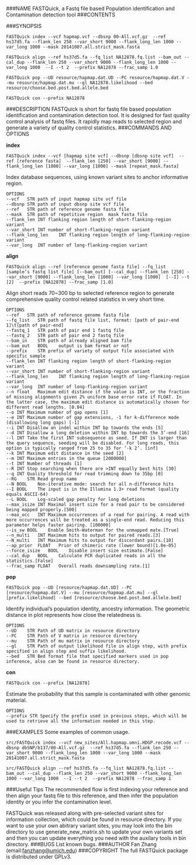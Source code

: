 ###NAME
   FASTQuick, a Fastq file based Population identification and Contamination detection tool
###CONTENTS

###SYNOPSIS
```
FASTQuick index --vcf hapmap.vcf --dbsnp 00-All.vcf.gz  --ref hs37d5.fa --flank_len 250 --var_short 9000 --flank_long_len 1000 --var_long 1000 --mask 20141007.all.strict_mask.fasta 

FASTQuick align --ref hs37d5.fa --fq_list NA12878.fq.list --bam_out --cal_dup --flank_len 250 --var_short 9000 --flank_long_len 1000 --var_long 1000  --I --t 2  --prefix NA12878 --frac_samp 1.0 

FASTQuick pop --UD resource/hapmap.dat.UD --PC resource/hapmap.dat.V --mu resource/hapmap.dat.mu --gl NA12878.likelihood --bed resource/choose.bed.post.bed.allele.bed

FASTQuick con --prefix NA12878
```
###DESCRIPTION
   FASTQuick is short for fastq file based population identification and contamination detection tool. It is designed for fast quality control analysis of fastq files. It rapidly map reads to selected region and generate a variety of quality control statistics.
###COMMANDS AND OPTIONS

**index**	

    FASTQuick index --vcf [hapmap site vcf] --dbsnp [dbsnp site vcf]  --ref [reference fasta]  --flank_len [250] --var_short [9000] --flank_long_len [1000] --var_long [1000] --mask [repeat_mask.fasta] 

Index database sequences, using known variant sites to anchor informative region.

    OPTIONS
    --vcf	STR	path of input hapmap site vcf file 
    --dbsnp	STR	path of input dbsnp site vcf file
    --ref	STR	path of reference genome fasta file
    --mask	STR	path of repetitive region  mask fasta file
    --flank_len	INT	flanking region length of short-flanking-region variant
    --var_short	INT	number of short-flanking-region variant
    --flank_long_len	INT flanking region length of long-flanking-region variant
    --var_long	INT	number of long-flanking-region variant

**align**

    FASTQuick align --ref [reference genome fasta file] --fq_list [sample’s fastq list file] [--bam_out] [--cal_dup] --flank_len [250] --var_short [9000] --flank_long_len [1000] --var_long [1000]  [--I] --t [2]  --prefix [NA12878] --frac_samp [1.0]

Align short reads 70~300 bp to selected reference region to generate comprehensive quality control related statistics in very short time.
    
    OPTIONS
    --ref	STR	path of reference genome fasta file
    --fq_list	STR path of fastq file list, format: [path of pair-end 1]\t[path of pair-end]
    --fastq_1	STR path of pair end 1 fastq file
    --fastq_2	STR path of pair end 2 fastq file
    --bam_in	STR path of already aligned bam file
    --bam_out	BOOL	output is bam format or not
    --prefix	STR	prefix of variety of output file associated with specific sample
    --flank_len	INT	flanking region length of short-flanking-region variant
    --var_short	INT	number of short-flanking-region variant
    --flank_long_len	INT flanking region length of long-flanking-region variant
    --var_long	INT	number of long-flanking-region variant
    --n	float	Maximum edit distance if the value is INT, or the fraction of missing alignments given 2% uniform base error rate if FLOAT. In the latter case, the maximum edit distance is automatically chosen for different read lengths. [0.04]
    --o	INT	Maximum number of gap opens [1]
    --e	INT	Maximum number of gap extensions, -1 for k-difference mode (disallowing long gaps) [-1]
    --i	INT	Disallow an indel within INT bp towards the ends [5]
    --d	INT	Disallow a long deletion within INT bp towards the 3’-end [16]
    --l	INT	Take the first INT subsequence as seed. If INT is larger than the query sequence, seeding will be disabled. For long reads, this option is typically ranged from 25 to 35 for ‘-k 2’. [inf]
    --k	INT	Maximum edit distance in the seed [2]
    --m	INT	Maximum entries in the queue [2000000]
    --t	INT	Number of threads [1]
    --R	INT	Stop searching when there are >INT equally best hits [30]
    --q	INT	Quality threshold for read trimming down to 35bp [0]
    --RG	STR	Read group name
    --N	BOOL	Non-iterative mode: search for all n-difference hits
    --I	BOOL	The input is in the Illumina 1.3+ read format (quality equals ASCII-64)
    --L	BOOL	Log-scaled gap penalty for long deletions 
    --max_isize	INT	Maximal insert size for a read pair to be considered being mapped properly.[500] 
    --max_occ	INT	Maximum occurrences of a read for pairing. A read with more occurrences will be treated as a single-end read. Reducing this parameter helps faster pairing. [100000]
    --is_sw	BOOL	Enable Smith-Waterman for the unmapped mate.[True]
    --n_multi	INT	Maximum hits to output for paired reads.[3]
    --N_multi	INT	Maximum hits to output for discordant pairs.[10]
    --ap_prior	FLOAT	Prior of chimeric rate (lower bound)[1.0e-05]
    --force_isize	BOOL	Disable insert size estimate.[False]
    --cal_dup	BOOL	Calculate PCR duplicated reads in all the statistics.[False]
    --frac_samp	FLOAT	Overall reads downsampling rate.[1]
**pop**

    FASTQuick pop --UD [resource/hapmap.dat.UD] --PC [resource/hapmap.dat.V] --mu [resource/hapmap.dat.mu] --gl [prefix.likelihood] --bed [resource/choose.bed.post.bed.allele.bed]
Identify individual’s population identity, ancestry information. The geometric distance in plot represents how close the relatedness is.

    OPTIONS
    --UD	STR	Path of UD matrix in resource directory
    --PC	STR	Path of V matrix in resource directory
    --mu	STR	Path of mu matrix in resource directory
    --gl	STR	Path of output likelihood file in align step, with prefix specified in align step and suffix likelihood.
    --bed	STR	Bed format file that specified markers used in pop inference, also can be found in resource directory.
**con**

    FASTQuick con --prefix [NA12878]
Estimate the probability that this sample is contaminated with other genomic material.

    OPTIONS
    --prefix STR Specify the prefix used in previous steps, which will be used to retrieve all the information needed in this step.
###EXAMPLES
   Some examples of common usage.
   
    src/FASTQuick index --vcf new_sites/All.hapmap.omni.HDGP.recode.vcf --dbsnp dbSNP/b137/00-All.vcf.gz  --ref hs37d5.fa --flank_len 250 --var_short 9000 --flank_long_len 1000 --var_long 1000 --mask 20141007.all.strict_mask.fasta
    
    src/FASTQuick align --ref hs37d5.fa --fq_list NA12878.fq.list --bam_out --cal_dup --flank_len 250 --var_short 9000 --flank_long_len 1000 --var_long 1000  --I --t 2  --prefix NA12878 --frac_samp 1
###Useful Tips
   The recommended flow is first indexing your reference and then align your fastq file to this reference, and then infer the population identity or you infer the contamination level.
   
   FASTQuick was released along with pre-selected variant sites for information collection, which could be found in resource directory. If you want to use your own abitrary variant sites, you may look into the bin directory to use generate_new_matrix.sh to update your own variants set and then you can update everything you need with the auxilary tools in bin directory.
###BUGS
   List known bugs.
###AUTHOR
Fan Zhang (email:fanzhang@umich.edu)
###COPYRIGHT
   The full FASTQuick package is distributed under GPLv3.


